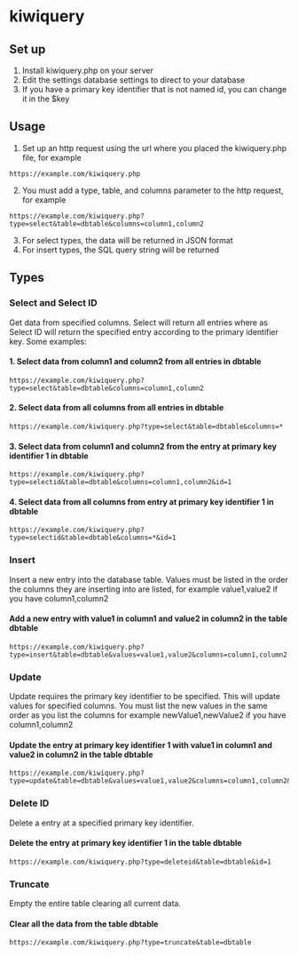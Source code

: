 # kiwiquery

## Set up
1. Install kiwiquery.php on your server
2. Edit the settings database settings to direct to your database
3. If you have a primary key identifier that is not named id, you can change it in the $key

## Usage
1. Set up an http request using the url where you placed the kiwiquery.php file, for example
```
https://example.com/kiwiquery.php
```
2. You must add a type, table, and columns parameter to the http request, for example 
```
https://example.com/kiwiquery.php?type=select&table=dbtable&columns=column1,column2
```
3. For select types, the data will be returned in JSON format
4. For insert types, the SQL query string will be returned

## Types

### Select and Select ID

Get data from specified columns. Select will return all entries where as Select ID will return the specified entry according to the primary identifier key. Some examples:

#### 1. Select data from column1 and column2 from all entries in dbtable
```
https://example.com/kiwiquery.php?type=select&table=dbtable&columns=column1,column2
```

#### 2. Select data from all columns from all entries in dbtable
```
https://example.com/kiwiquery.php?type=select&table=dbtable&columns=*
```

#### 3. Select data from column1 and column2 from the entry at primary key identifier 1 in dbtable
```
https://example.com/kiwiquery.php?type=selectid&table=dbtable&columns=column1,column2&id=1
```

#### 4. Select data from all columns from entry at primary key identifier 1 in dbtable
```
https://example.com/kiwiquery.php?type=selectid&table=dbtable&columns=*&id=1
```

### Insert

Insert a new entry into the database table. Values must be listed in the order the columns they are inserting into are listed, for example value1,value2 if you have column1,column2

#### Add a new entry with value1 in column1 and value2 in column2 in the table dbtable
```
https://example.com/kiwiquery.php?type=insert&table=dbtable&values=value1,value2&columns=column1,column2
```

### Update

Update requires the primary key identifier to be specified. This will update values for specified columns. You must list the new values in the same order as you list the columns for example newValue1,newValue2 if you have column1,column2

#### Update the entry at primary key identifier 1 with value1 in column1 and value2 in column2 in the table dbtable
```
https://example.com/kiwiquery.php?type=update&table=dbtable&values=value1,value2&columns=column1,column2&id=1
```
### Delete ID

Delete a entry at a specified primary key identifier.

#### Delete the entry at primary key identifier 1 in the table dbtable
```
https://example.com/kiwiquery.php?type=deleteid&table=dbtable&id=1
```

### Truncate

Empty the entire table clearing all current data.

#### Clear all the data from the table dbtable
```
https://example.com/kiwiquery.php?type=truncate&table=dbtable
```
